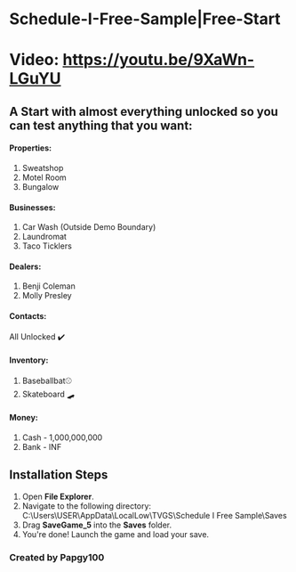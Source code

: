 # Schedule-I-Free-Sample|Free-Start
# Video: https://youtu.be/9XaWn-LGuYU

## A Start with almost everything unlocked so you can test anything that you want:
#### Properties:
  1. Sweatshop
  2. Motel Room
  3. Bungalow

#### Businesses:
  1. Car Wash (Outside Demo Boundary)
  2. Laundromat
  3. Taco Ticklers

#### Dealers:
  1. Benji Coleman
  2. Molly Presley

#### Contacts:
  All Unlocked ✔️

#### Inventory:
  1. Baseballbat⚾
  2. Skateboard 🛹

#### Money:
  1. Cash - 1,000,000,000
  2. Bank - INF

## Installation Steps

1. Open **File Explorer**.
2. Navigate to the following directory: C:\Users\USER\AppData\LocalLow\TVGS\Schedule I Free Sample\Saves
3. Drag **SaveGame_5** into the **Saves** folder.
4. You're done! Launch the game and load your save.

### Created by Papgy100
